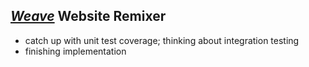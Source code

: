
## *[Weave](https://djradon.github.io/wiki/notes/q7aux0u4hpr56fc78uj9bwu/)* Website Remixer

* catch up with unit test coverage; thinking about integration testing
* finishing implementation